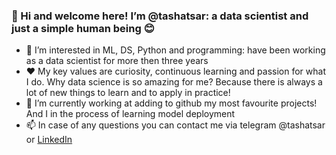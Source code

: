 ### 👋 Hi and welcome here! I’m @tashatsar: a data scientist and just a simple human being 😊

- 👀 I’m interested in ML, DS, Python and programming: have been working as a data scientist for more then three years
- ❤️ My key values are curiosity, continuous learning and passion for what I do. Why data science is so amazing for me? 
Because there is always a lot of new things to learn and to apply in practice!
- 🌱 I’m currently working at adding to github my most favourite projects! And I in the process of learning model deployment 
- 📫 In case of any questions you can contact me via telegram @tashatsar or [LinkedIn](#https://www.linkedin.com/in/natsarkova/)

<!---
tashatsar/tashatsar is a ✨ special ✨ repository because its `README.md` (this file) appears on your GitHub profile.
You can click the Preview link to take a look at your changes.
--->
